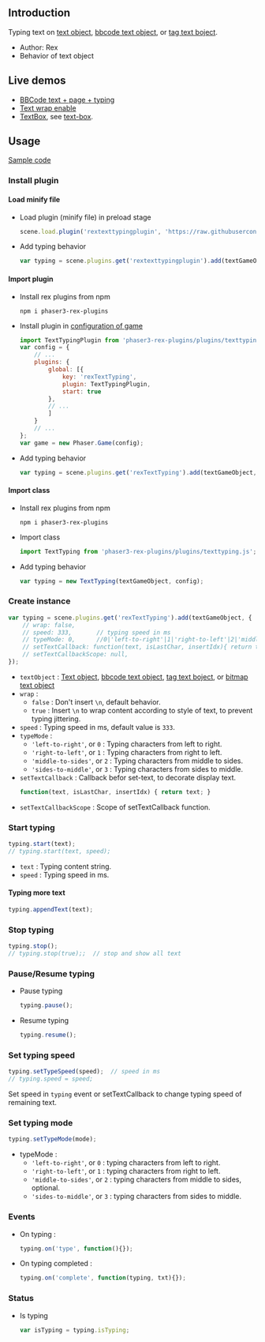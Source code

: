 ## Introduction

Typing text on [text object](text.md), [bbcode text object](bbcodetext.md), or [tag text boject](tagtext.md).

- Author: Rex
- Behavior of text object

## Live demos

- [BBCode text + page + typing](https://codepen.io/rexrainbow/pen/yjZveb)
- [Text wrap enable](https://codepen.io/rexrainbow/pen/abwVwNX)
- [TextBox](https://codepen.io/rexrainbow/pen/MzGoJv), see [text-box](ui-textbox).

## Usage

[Sample code](https://github.com/rexrainbow/phaser3-rex-notes/tree/master/examples/texttyping)

### Install plugin

#### Load minify file

- Load plugin (minify file) in preload stage
    ```javascript
    scene.load.plugin('rextexttypingplugin', 'https://raw.githubusercontent.com/rexrainbow/phaser3-rex-notes/master/dist/rextexttypingplugin.min.js', true);
    ```
- Add typing behavior
    ```javascript
    var typing = scene.plugins.get('rextexttypingplugin').add(textGameObject, config);
    ```

#### Import plugin

- Install rex plugins from npm
    ```
    npm i phaser3-rex-plugins
    ```
- Install plugin in [configuration of game](game.md#configuration)
    ```javascript
    import TextTypingPlugin from 'phaser3-rex-plugins/plugins/texttyping-plugin.js';
    var config = {
        // ...
        plugins: {
            global: [{
                key: 'rexTextTyping',
                plugin: TextTypingPlugin,
                start: true
            },
            // ...
            ]
        }
        // ...
    };
    var game = new Phaser.Game(config);
    ```
- Add typing behavior
    ```javascript
    var typing = scene.plugins.get('rexTextTyping').add(textGameObject, config);
    ```

#### Import class

- Install rex plugins from npm
    ```
    npm i phaser3-rex-plugins
    ```
- Import class
    ```javascript
    import TextTyping from 'phaser3-rex-plugins/plugins/texttyping.js';
    ```
- Add typing behavior
    ```javascript
    var typing = new TextTyping(textGameObject, config);

### Create instance

```javascript
var typing = scene.plugins.get('rexTextTyping').add(textGameObject, {
    // wrap: false,
    // speed: 333,       // typing speed in ms
    // typeMode: 0,      //0|'left-to-right'|1|'right-to-left'|2|'middle-to-sides'|3|'sides-to-middle'
    // setTextCallback: function(text, isLastChar, insertIdx){ return text; }  // callback before set-text
    // setTextCallbackScope: null,   
});
```

- `textObject` : [Text object](text.md), [bbcode text object](bbcodetext.md), [tag text boject](tagtext.md), or [bitmap text object](bitmaptext.md)
- `wrap` : 
    - `false` : Don't insert `\n`, default behavior.
    - `true` : Insert `\n` to wrap content according to style of text, to prevent typing jittering.
- `speed` : Typing speed in ms, default value is `333`.
- `typeMode` :
    - `'left-to-right'`, or `0` : Typing characters from left to right.
    - `'right-to-left'`, or `1` : Typing characters from right to left.
    - `'middle-to-sides'`, or `2` : Typing characters from middle to sides.
    - `'sides-to-middle'`, or `3` : Typing characters from sides to middle.
- `setTextCallback` : Callback befor set-text, to decorate display text.
    ```javascript
    function(text, isLastChar, insertIdx) { return text; }
    ```
- `setTextCallbackScope` : Scope of setTextCallback function.

### Start typing

```javascript
typing.start(text);
// typing.start(text, speed); 
```

- `text` : Typing content string.
- `speed` : Typing speed in ms.

#### Typing more text

```javascript
typing.appendText(text);
```

### Stop typing

```javascript
typing.stop();
// typing.stop(true);;  // stop and show all text
```

### Pause/Resume typing

- Pause typing
    ```javascript
    typing.pause();
    ```
- Resume typing
    ```javascript
    typing.resume();
    ```

### Set typing speed

```javascript
typing.setTypeSpeed(speed);  // speed in ms
// typing.speed = speed;
```

Set speed in `typing` event or setTextCallback to change typing speed of remaining text.

### Set typing mode

```javascript
typing.setTypeMode(mode);
```

- typeMode :
    - `'left-to-right'`, or `0` : typing characters from left to right.
    - `'right-to-left'`, or `1` : typing characters from right to left.
    - `'middle-to-sides'`, or `2` : typing characters from middle to sides, optional.
    - `'sides-to-middle'`, or `3` : typing characters from sides to middle.

### Events

- On typing :
    ```javascript
    typing.on('type', function(){});
    ```
- On typing completed :
    ```javascript
    typing.on('complete', function(typing, txt){});
    ```

### Status

- Is typing
    ```javascript
    var isTyping = typing.isTyping;
    ```